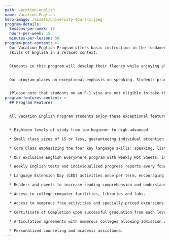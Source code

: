 ```yaml
---
path: vacation-english
name: Vacation English
hero-image: /assets/university-tours-1.jpeg
program-details:
  lessons-per-week: 18
  hours-per-week: 15
  minutes-per-lesson: 50
program-post-content: >-
  Our Vacation English Program offers basic instruction in the fundamental
  skills of English in a relaxed context.


  Students in this program will develop their fluency while enjoying plenty of time to explore the rich cultural offerings and entertainment attractions available near our language schools.


  Our program places an exceptional emphasis on speaking. Students practice speaking skills frequently in class, receiving regular guidance and correction from their instructor.


  (Please note that students on an F-1 visa are not eligible to take the Vacation English Program.)
program-features-content: >-
  ## Program Features


  All Vacation English Program students enjoy these exceptional features:


  * Eighteen levels of study from low beginner to high advanced.

  * Small class sizes of 15 or less, guaranteeing individual attention from your teacher.

  * Core Class emphasizing the four key language skills: speaking, listening, reading and writing

  * Our exclusive English Everywhere program with weekly Hot Sheets, involving your host family, activity guides and FLS staff in your learning process.

  * Weekly English tests and individualized progress reports every four weeks.

  * Language Extension Day (LED) activities once per term, encouraging students to use English in new settings and contexts.

  * Readers and novels to increase reading comprehension and understanding of American culture (for High Beginner and above).

  * Access to college computer facilities, libraries and labs.

  * Access to numerous free activities and specially priced excursions.

  * Certificate of Completion upon successful graduation from each level.

  * Articulation agreements with numerous colleges allowing admission without a TOEFL score based on completion of the designated FLS level.

  * Personalized counseling and academic assistance.
---
```

